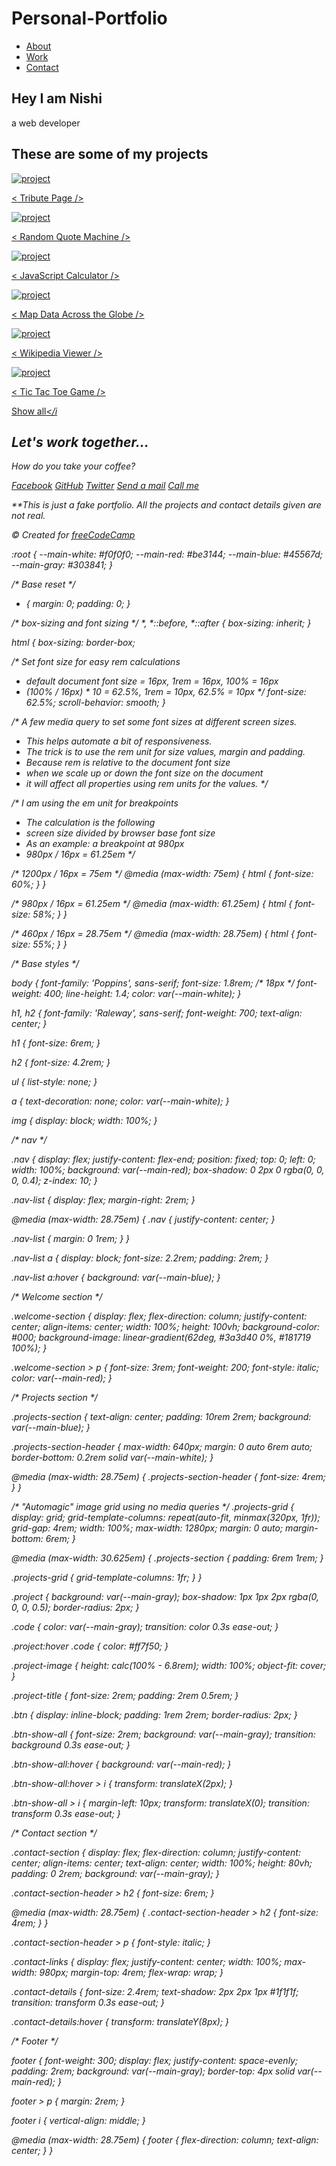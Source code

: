 # Personal-Portfolio
<link
  rel="stylesheet"
  href="https://use.fontawesome.com/releases/v5.8.2/css/all.css"
  integrity="sha384-oS3vJWv+0UjzBfQzYUhtDYW+Pj2yciDJxpsK1OYPAYjqT085Qq/1cq5FLXAZQ7Ay"
  crossorigin="anonymous"
/>
<link
  href="https://fonts.googleapis.com/css?family=Poppins:200i,300,400&display=swap"
  rel="stylesheet"
/>
<link
  href="https://fonts.googleapis.com/css?family=Raleway:700&display=swap"
  rel="stylesheet"
/>
<nav id="navbar" class="nav">
  <ul class="nav-list">
    <li>
      <a href="#welcome-section">About</a>
    </li>
    <li>
      <a href="#projects">Work</a>
    </li>
    <li>
      <a href="#contact">Contact</a>
    </li>
  </ul>
</nav>

<!-- END NAV -->

<!-- START WELCOME SECTION -->

<section id="welcome-section" class="welcome-section">
  <h1>Hey I am Nishi</h1>
  <p>a web developer</p>
</section>

<!-- END WELCOME SECTION -->

<!-- START PROJECTS SECTION -->

<section id="projects" class="projects-section">
  <h2 class="projects-section-header">These are some of my projects</h2>

  <div class="projects-grid">
    <a
      href="https://codepen.io/freeCodeCamp/full/zNqgVx"
      target="_blank"
      class="project project-tile"
    >
      <img
        class="project-image"
src="https://cdn.freecodecamp.org/testable-projects-fcc/images/tribute.jpg"
        alt="project"
      />
      <p class="project-title">
        <span class="code">&lt;</span>
        Tribute Page
        <span class="code">&#47;&gt;</span>
      </p>
    </a>
    <a
      href="https://codepen.io/freeCodeCamp/full/qRZeGZ"
      target="_blank"
      class="project project-tile"
    >
      <img
        class="project-image"
        src="https://cdn.freecodecamp.org/testable-projects-fcc/images/random-quote-machine.png"
        alt="project"
      />
      <p class="project-title">
        <span class="code">&lt;</span>
        Random Quote Machine
        <span class="code">&#47;&gt;</span>
      </p>
    </a>
    <a
      href="https://codepen.io/freeCodeCamp/full/wgGVVX"
      target="_blank"
      class="project project-tile"
    >
      <img
        class="project-image"
        src="https://cdn.freecodecamp.org/testable-projects-fcc/images/calc.png"
        alt="project"
      />
      <p class="project-title">
        <span class="code">&lt;</span>
        JavaScript Calculator
        <span class="code">&#47;&gt;</span>
      </p>
    </a>
    <a
      href="https://codepen.io/freeCodeCamp/full/mVEJag"
      target="_blank"
      class="project project-tile"
    >
      <img
        class="project-image"
        src="https://cdn.freecodecamp.org/testable-projects-fcc/images/map.jpg"
        alt="project"
      />
      <p class="project-title">
        <span class="code">&lt;</span>
        Map Data Across the Globe
        <span class="code">&#47;&gt;</span>
      </p>
    </a>
    <a
      href="https://codepen.io/freeCodeCamp/full/wGqEga"
      target="_blank"
      class="project project-tile"
    >
      <img
        class="project-image"
        src="https://cdn.freecodecamp.org/testable-projects-fcc/images/wiki.png"
        alt="project"
      />
      <p class="project-title">
        <span class="code">&lt;</span>
        Wikipedia Viewer
        <span class="code">&#47;&gt;</span>
      </p>
    </a>
    <a
      href="https://codepen.io/freeCodeCamp/full/KzXQgy"
      target="_blank"
      class="project project-tile"
    >
      <img
        class="project-image"
        src="https://cdn.freecodecamp.org/testable-projects-fcc/images/tic-tac-toe.png"
        alt="project"
      />
      <p class="project-title">
        <span class="code">&lt;</span>
        Tic Tac Toe Game
        <span class="code">&#47;&gt;</span>
      </p>
    </a>
  </div>

  <a
    href="https://codepen.io/FreeCodeCamp/"
    class="btn btn-show-all"
    target="_blank"
    >Show all<i class="fas fa-chevron-right"></i
  ></a>
</section>

<!-- END PROJECTS SECTION -->

<!-- START CONTACT SECTION -->

<section id="contact" class="contact-section">
  <div class="contact-section-header">
    <h2>Let's work together...</h2>
    <p>How do you take your coffee?</p>
  </div>
  <div class="contact-links">
    <a
      href="https://facebook.com/freecodecamp"
      target="_blank"
      class="btn contact-details"
      ><i class="fab fa-facebook-square"></i> Facebook</a
    >
    <a
      id="profile-link"
      href="https://github.com/freecodecamp"
      target="_blank"
      class="btn contact-details"
      ><i class="fab fa-github"></i> GitHub</a
    >
    <a
      href="https://twitter.com/freecodecamp"
      target="_blank"
      class="btn contact-details"
      ><i class="fab fa-twitter"></i> Twitter</a
    >
    <a href="mailto:example@example.com" class="btn contact-details"
      ><i class="fas fa-at"></i> Send a mail</a
    >
    <a href="tel:555-555-5555" class="btn contact-details"
      ><i class="fas fa-mobile-alt"></i> Call me</a
    >
  </div>
</section>

<!-- END CONTACT SECTION -->

<!-- START FOOTER SECTION -->

<footer>
  <p>
    **This is just a fake portfolio. All the projects and contact details given
    are not real.
  </p>
  <p>
    &copy; Created for
    <a href="https://www.freecodecamp.com/" target="_blank"
      >freeCodeCamp <i class="fab fa-free-code-camp"></i
    ></a>
  </p>
</footer>

<!-- END FOOTER SECTION -->

<!--CSS CODE START-->

:root {
  --main-white: #f0f0f0;
  --main-red: #be3144;
  --main-blue: #45567d;
  --main-gray: #303841;
}

/* Base reset */
* {
  margin: 0;
  padding: 0;
}

/* box-sizing and font sizing */
*,
*::before,
*::after {
  box-sizing: inherit;
}

html {
  box-sizing: border-box;

  /* Set font size for easy rem calculations
   * default document font size = 16px, 1rem = 16px, 100% = 16px
   * (100% / 16px) * 10 = 62.5%, 1rem = 10px, 62.5% = 10px
  */
  font-size: 62.5%;
  scroll-behavior: smooth;
}

/* A few media query to set some font sizes at different screen sizes.
 * This helps automate a bit of responsiveness.
 * The trick is to use the rem unit for size values, margin and padding.
 * Because rem is relative to the document font size
 * when we scale up or down the font size on the document
 * it will affect all properties using rem units for the values.
*/

/* I am using the em unit for breakpoints
 * The calculation is the following
 * screen size divided by browser base font size
 * As an example: a breakpoint at 980px
 * 980px / 16px = 61.25em
*/

/* 1200px / 16px = 75em */
@media (max-width: 75em) {
  html {
    font-size: 60%;
  }
}

/* 980px / 16px = 61.25em */
@media (max-width: 61.25em) {
  html {
    font-size: 58%;
  }
}

/* 460px / 16px = 28.75em */
@media (max-width: 28.75em) {
  html {
    font-size: 55%;
  }
}

/* Base styles */

body {
  font-family: 'Poppins', sans-serif;
  font-size: 1.8rem; /* 18px */
  font-weight: 400;
  line-height: 1.4;
  color: var(--main-white);
}

h1,
h2 {
  font-family: 'Raleway', sans-serif;
  font-weight: 700;
  text-align: center;
}

h1 {
  font-size: 6rem;
}

h2 {
  font-size: 4.2rem;
}

ul {
  list-style: none;
}

a {
  text-decoration: none;
  color: var(--main-white);
}

img {
  display: block;
  width: 100%;
}

/* nav */

.nav {
  display: flex;
  justify-content: flex-end;
  position: fixed;
  top: 0;
  left: 0;
  width: 100%;
  background: var(--main-red);
  box-shadow: 0 2px 0 rgba(0, 0, 0, 0.4);
  z-index: 10;
}

.nav-list {
  display: flex;
  margin-right: 2rem;
}

@media (max-width: 28.75em) {
  .nav {
    justify-content: center;
  }

  .nav-list {
    margin: 0 1rem;
  }
}

.nav-list a {
  display: block;
  font-size: 2.2rem;
  padding: 2rem;
}

.nav-list a:hover {
  background: var(--main-blue);
}

/* Welcome section */

.welcome-section {
  display: flex;
  flex-direction: column;
  justify-content: center;
  align-items: center;
  width: 100%;
  height: 100vh;
  background-color: #000;
  background-image: linear-gradient(62deg, #3a3d40 0%, #181719 100%);
}

.welcome-section > p {
  font-size: 3rem;
  font-weight: 200;
  font-style: italic;
  color: var(--main-red);
}

/* Projects section */

.projects-section {
  text-align: center;
  padding: 10rem 2rem;
  background: var(--main-blue);
}

.projects-section-header {
  max-width: 640px;
  margin: 0 auto 6rem auto;
  border-bottom: 0.2rem solid var(--main-white);
}

@media (max-width: 28.75em) {
  .projects-section-header {
    font-size: 4rem;
  }
}

/* "Automagic" image grid using no media queries */
.projects-grid {
  display: grid;
  grid-template-columns: repeat(auto-fit, minmax(320px, 1fr));
  grid-gap: 4rem;
  width: 100%;
  max-width: 1280px;
  margin: 0 auto;
  margin-bottom: 6rem;
}

@media (max-width: 30.625em) {
  .projects-section {
    padding: 6rem 1rem;
  }

  .projects-grid {
    grid-template-columns: 1fr;
  }
}

.project {
  background: var(--main-gray);
  box-shadow: 1px 1px 2px rgba(0, 0, 0, 0.5);
  border-radius: 2px;
}

.code {
  color: var(--main-gray);
  transition: color 0.3s ease-out;
}

.project:hover .code {
  color: #ff7f50;
}

.project-image {
  height: calc(100% - 6.8rem);
  width: 100%;
  object-fit: cover;
}

.project-title {
  font-size: 2rem;
  padding: 2rem 0.5rem;
}

.btn {
  display: inline-block;
  padding: 1rem 2rem;
  border-radius: 2px;
}

.btn-show-all {
  font-size: 2rem;
  background: var(--main-gray);
  transition: background 0.3s ease-out;
}

.btn-show-all:hover {
  background: var(--main-red);
}

.btn-show-all:hover > i {
  transform: translateX(2px);
}

.btn-show-all > i {
  margin-left: 10px;
  transform: translateX(0);
  transition: transform 0.3s ease-out;
}

/* Contact section */

.contact-section {
  display: flex;
  flex-direction: column;
  justify-content: center;
  align-items: center;
  text-align: center;
  width: 100%;
  height: 80vh;
  padding: 0 2rem;
  background: var(--main-gray);
}

.contact-section-header > h2 {
  font-size: 6rem;
}

@media (max-width: 28.75em) {
  .contact-section-header > h2 {
    font-size: 4rem;
  }
}

.contact-section-header > p {
  font-style: italic;
}

.contact-links {
  display: flex;
  justify-content: center;
  width: 100%;
  max-width: 980px;
  margin-top: 4rem;
  flex-wrap: wrap;
}

.contact-details {
  font-size: 2.4rem;
  text-shadow: 2px 2px 1px #1f1f1f;
  transition: transform 0.3s ease-out;
}

.contact-details:hover {
  transform: translateY(8px);
}

/* Footer */

footer {
  font-weight: 300;
  display: flex;
  justify-content: space-evenly;
  padding: 2rem;
  background: var(--main-gray);
  border-top: 4px solid var(--main-red);
}

footer > p {
  margin: 2rem;
}

footer i {
  vertical-align: middle;
}

@media (max-width: 28.75em) {
  footer {
    flex-direction: column;
    text-align: center;
  }
}


